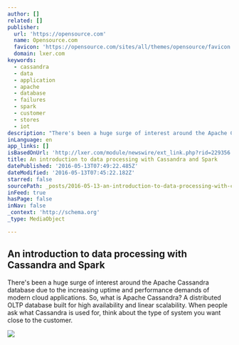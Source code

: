 ```yaml
---
author: []
related: []
publisher:
  url: 'https://opensource.com'
  name: Opensource.com
  favicon: 'https://opensource.com/sites/all/themes/opensource/favicon.ico'
  domain: lxer.com
keywords:
  - cassandra
  - data
  - application
  - apache
  - database
  - failures
  - spark
  - customer
  - stores
  - iot
description: "There's been a huge surge of interest around the Apache Cassandra database due to the increasing uptime and performance demands of modern cloud applications. So, what is Apache Cassandra? A distributed OLTP database built for high availability and linear scalability. When people ask what Cassandra is used for, think about the type of system you want close to the customer."
inLanguage: en
app_links: []
isBasedOnUrl: 'http://lxer.com/module/newswire/ext_link.php?rid=229356'
title: An introduction to data processing with Cassandra and Spark
datePublished: '2016-05-13T07:49:22.485Z'
dateModified: '2016-05-13T07:45:22.182Z'
starred: false
sourcePath: _posts/2016-05-13-an-introduction-to-data-processing-with-cassandra-and-spark.md
inFeed: true
hasPage: false
inNav: false
_context: 'http://schema.org'
_type: MediaObject

---
```

<article style=""><h1>An introduction to data processing with Cassandra and Spark</h1><p>There's been a huge surge of interest around the Apache Cassandra database due to the increasing uptime and performance demands of modern cloud applications. So, what is Apache Cassandra? A distributed OLTP database built for high availability and linear scalability. When people ask what Cassandra is used for, think about the type of system you want close to the customer.</p><img src="https://opensource.com/sites/default/files/images/life/osdc_520x292_opendata_0613mm.png" /></article>